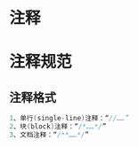 # 注释

# 注释规范

## 注释格式

```java
1、单行(single-line)注释：“//……”
2、块(block)注释：“/*……*/”
3、文档注释：“/**……*/”
```

